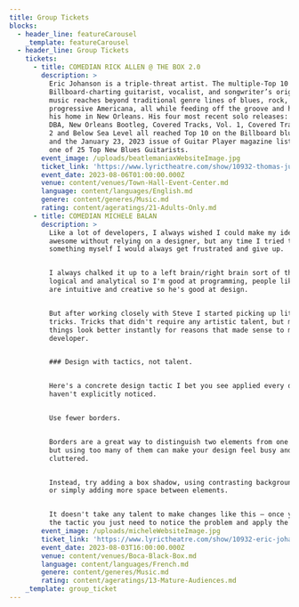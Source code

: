 ```yaml
---
title: Group Tickets
blocks:
  - header_line: featureCarousel
    _template: featureCarousel
  - header_line: Group Tickets
    tickets:
      - title: COMEDIAN RICK ALLEN @ THE BOX 2.0
        description: >
          Eric Johanson is a triple-threat artist. The multiple-Top 10
          Billboard-charting guitarist, vocalist, and songwriter’s original
          music reaches beyond traditional genre lines of blues, rock, and
          progressive Americana, all while feeding off the groove and history of
          his home in New Orleans. His four most recent solo releases: Live at
          DBA, New Orleans Bootleg, Covered Tracks, Vol. 1, Covered Tracks, Vol.
          2 and Below Sea Level all reached Top 10 on the Billboard blues charts
          and the January 23, 2023 issue of Guitar Player magazine listed him as
          one of 25 Top New Blues Guitarists.
        event_image: /uploads/beatlemaniaxWebsiteImage.jpg
        ticket_link: 'https://www.lyrictheatre.com/show/10932-thomas-junde'
        event_date: 2023-08-06T01:00:00.000Z
        venue: content/venues/Town-Hall-Event-Center.md
        language: content/languages/English.md
        genere: content/generes/Music.md
        rating: content/ageratings/21-Adults-Only.md
      - title: COMEDIAN MICHELE BALAN
        description: >
          Like a lot of developers, I always wished I could make my ideas look
          awesome without relying on a designer, but any time I tried to design
          something myself I would always get frustrated and give up.


          I always chalked it up to a left brain/right brain sort of thing — I'm
          logical and analytical so I'm good at programming, people like Steve
          are intuitive and creative so he's good at design.


          But after working closely with Steve I started picking up little
          tricks. Tricks that didn't require any artistic talent, but made
          things look better instantly for reasons that made sense to me as a
          developer.


          ### Design with tactics, not talent.


          Here's a concrete design tactic I bet you see applied every day but
          haven't explicitly noticed.


          Use fewer borders.


          Borders are a great way to distinguish two elements from one another,
          but using too many of them can make your design feel busy and
          cluttered.


          Instead, try adding a box shadow, using contrasting background colors,
          or simply adding more space between elements.


          It doesn't take any talent to make changes like this — once you know
          the tactic you just need to notice the problem and apply the solution.
        event_image: /uploads/micheleWebsiteImage.jpg
        ticket_link: 'https://www.lyrictheatre.com/show/10932-eric-johanson'
        event_date: 2023-08-03T16:00:00.000Z
        venue: content/venues/Boca-Black-Box.md
        language: content/languages/French.md
        genere: content/generes/Music.md
        rating: content/ageratings/13-Mature-Audiences.md
    _template: group_ticket
---
```




